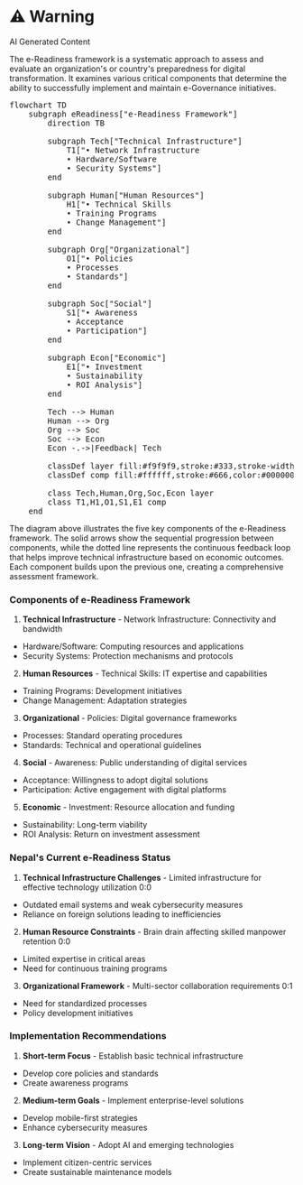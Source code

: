 <div class="warning"><h1>⚠️ Warning</h1><span>AI Generated Content</span></div>


The e-Readiness framework is a systematic approach to assess and evaluate an organization's or country's preparedness for digital transformation. It examines various critical components that determine the ability to successfully implement and maintain e-Governance initiatives.

<pre class="mermaid">
flowchart TD
    subgraph eReadiness["e-Readiness Framework"]
        direction TB
        
        subgraph Tech["Technical Infrastructure"]
            T1["• Network Infrastructure
            • Hardware/Software
            • Security Systems"]
        end
        
        subgraph Human["Human Resources"]
            H1["• Technical Skills
            • Training Programs
            • Change Management"]
        end
        
        subgraph Org["Organizational"]
            O1["• Policies
            • Processes
            • Standards"]
        end
        
        subgraph Soc["Social"]
            S1["• Awareness
            • Acceptance
            • Participation"]
        end
        
        subgraph Econ["Economic"]
            E1["• Investment
            • Sustainability
            • ROI Analysis"]
        end
        
        Tech --> Human
        Human --> Org
        Org --> Soc
        Soc --> Econ
        Econ -.->|Feedback| Tech
        
        classDef layer fill:#f9f9f9,stroke:#333,stroke-width:2px,color:#000000
        classDef comp fill:#ffffff,stroke:#666,color:#000000
        
        class Tech,Human,Org,Soc,Econ layer
        class T1,H1,O1,S1,E1 comp
    end
</pre>

The diagram above illustrates the five key components of the e-Readiness framework. The solid arrows show the sequential progression between components, while the dotted line represents the continuous feedback loop that helps improve technical infrastructure based on economic outcomes. Each component builds upon the previous one, creating a comprehensive assessment framework.

### Components of e-Readiness Framework

1. **Technical Infrastructure**  - Network Infrastructure: Connectivity and bandwidth
  - Hardware/Software: Computing resources and applications
  - Security Systems: Protection mechanisms and protocols


2. **Human Resources**  - Technical Skills: IT expertise and capabilities
  - Training Programs: Development initiatives
  - Change Management: Adaptation strategies


3. **Organizational**  - Policies: Digital governance frameworks
  - Processes: Standard operating procedures
  - Standards: Technical and operational guidelines


4. **Social**  - Awareness: Public understanding of digital services
  - Acceptance: Willingness to adopt digital solutions
  - Participation: Active engagement with digital platforms


5. **Economic**  - Investment: Resource allocation and funding
  - Sustainability: Long-term viability
  - ROI Analysis: Return on investment assessment



### Nepal's Current e-Readiness Status

1. **Technical Infrastructure Challenges**  - Limited infrastructure for effective technology utilization 0:0
  - Outdated email systems and weak cybersecurity measures
  - Reliance on foreign solutions leading to inefficiencies


2. **Human Resource Constraints**  - Brain drain affecting skilled manpower retention 0:0
  - Limited expertise in critical areas
  - Need for continuous training programs


3. **Organizational Framework**  - Multi-sector collaboration requirements 0:1
  - Need for standardized processes
  - Policy development initiatives



### Implementation Recommendations

1. **Short-term Focus**  - Establish basic technical infrastructure
  - Develop core policies and standards
  - Create awareness programs


2. **Medium-term Goals**  - Implement enterprise-level solutions
  - Develop mobile-first strategies
  - Enhance cybersecurity measures


3. **Long-term Vision**  - Adopt AI and emerging technologies
  - Implement citizen-centric services
  - Create sustainable maintenance models

